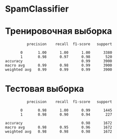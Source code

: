 # SpamClassifier
# Тренировочная выборка

              precision    recall  f1-score   support

           0       1.00      1.00      1.00      3380
           1       0.98      0.97      0.98       520
    accuracy                           0.99      3900
    macro avg      0.99      0.98      0.99      3900
    weighted avg   0.99      0.99      0.99      3900
# Тестовая выборка

              precision    recall  f1-score   support

           0       0.98      1.00      0.99      1445
           1       0.98      0.90      0.94       227

    accuracy                           0.98      1672
    macro avg      0.98      0.95      0.96      1672
    weighted avg   0.98      0.98      0.98      1672
